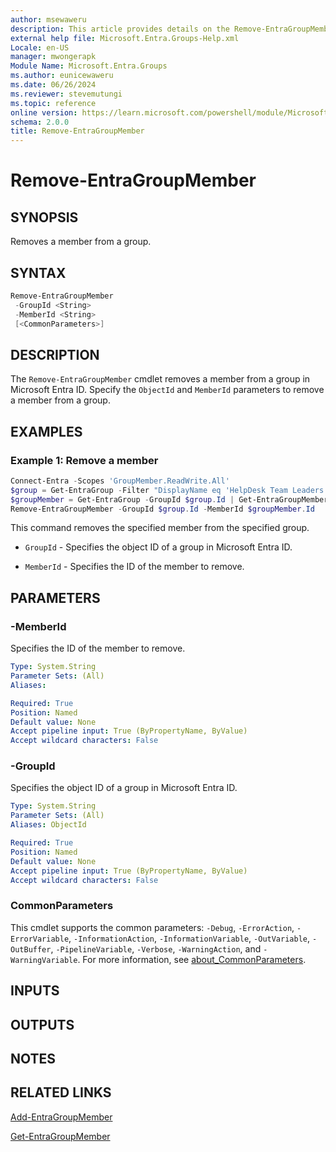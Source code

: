 ```yaml
---
author: msewaweru
description: This article provides details on the Remove-EntraGroupMember command.
external help file: Microsoft.Entra.Groups-Help.xml
Locale: en-US
manager: mwongerapk
Module Name: Microsoft.Entra.Groups
ms.author: eunicewaweru
ms.date: 06/26/2024
ms.reviewer: stevemutungi
ms.topic: reference
online version: https://learn.microsoft.com/powershell/module/Microsoft.Entra/Remove-EntraGroupMember
schema: 2.0.0
title: Remove-EntraGroupMember
---
```


# Remove-EntraGroupMember

## SYNOPSIS

Removes a member from a group.

## SYNTAX

```powershell
Remove-EntraGroupMember
 -GroupId <String>
 -MemberId <String>
 [<CommonParameters>]
```

## DESCRIPTION

The `Remove-EntraGroupMember` cmdlet removes a member from a group in Microsoft Entra ID. Specify the `ObjectId` and `MemberId` parameters to remove a member from a group.

## EXAMPLES

### Example 1: Remove a member

```powershell
Connect-Entra -Scopes 'GroupMember.ReadWrite.All'
$group = Get-EntraGroup -Filter "DisplayName eq 'HelpDesk Team Leaders'"
$groupMember = Get-EntraGroup -GroupId $group.Id | Get-EntraGroupMember | Where-Object {$_.displayName -eq 'Adele Vance'}
Remove-EntraGroupMember -GroupId $group.Id -MemberId $groupMember.Id
```

This command removes the specified member from the specified group.  

- `GroupId` - Specifies the object ID of a group in Microsoft Entra ID.

- `MemberId` - Specifies the ID of the member to remove.

## PARAMETERS

### -MemberId

Specifies the ID of the member to remove.

```yaml
Type: System.String
Parameter Sets: (All)
Aliases:

Required: True
Position: Named
Default value: None
Accept pipeline input: True (ByPropertyName, ByValue)
Accept wildcard characters: False
```

### -GroupId

Specifies the object ID of a group in Microsoft Entra ID.

```yaml
Type: System.String
Parameter Sets: (All)
Aliases: ObjectId

Required: True
Position: Named
Default value: None
Accept pipeline input: True (ByPropertyName, ByValue)
Accept wildcard characters: False
```

### CommonParameters

This cmdlet supports the common parameters: `-Debug`, `-ErrorAction`, `-ErrorVariable`, `-InformationAction`, `-InformationVariable`, `-OutVariable`, `-OutBuffer`, `-PipelineVariable`, `-Verbose`, `-WarningAction`, and `-WarningVariable`. For more information, see [about_CommonParameters](https://go.microsoft.com/fwlink/?LinkID=113216).

## INPUTS

## OUTPUTS

## NOTES

## RELATED LINKS

[Add-EntraGroupMember](Add-EntraGroupMember.md)

[Get-EntraGroupMember](Get-EntraGroupMember.md)
